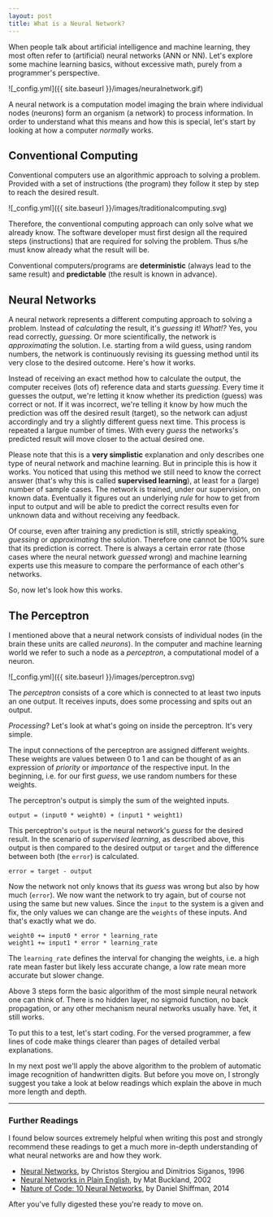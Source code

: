 ```yaml
---
layout: post
title: What is a Neural Network?
---
```


When people talk about artificial intelligence and machine learning, they most often refer to (artificial) neural networks (ANN or NN). 
Let's explore some machine learning basics, without excessive math, purely from a programmer's perspective.

![_config.yml]({{ site.baseurl }}/images/neuralnetwork.gif)

A neural network is a computation model imaging the brain where individual nodes (neurons) form an organism (a network) to process information. 
In order to understand what this means and how this is special, let's start by looking at how a computer *normally* works.  

## Conventional Computing

Conventional computers use an algorithmic approach to solving a problem. 
Provided with a set of instructions (the program) they follow it step by step to reach the desired result.

![_config.yml]({{ site.baseurl }}/images/traditionalcomputing.svg)

Therefore, the conventional computing approach can only solve what we already know. 
The software developer must first design all the required steps (instructions) that are required for solving the problem. 
Thus s/he must know already what the result will be.

Conventional computers/programs are **deterministic** (always lead to the same result) and **predictable** (the result is known in advance). 

## Neural Networks

A neural network represents a different computing approach to solving a problem. 
Instead of *calculating* the result, it's *guessing* it!
*What!?* Yes, you read correctly, *guessing*.
Or more scientifically, the network is *approximating* the solution.
I.e. starting from a wild guess, using random numbers, the network is continuously revising its guessing method until its very close to the desired outcome.
Here's how it works.

Instead of receiving an exact method how to calculate the output, the computer receives (lots of) reference data and starts *guessing*. 
Every time it guesses the output, we're letting it know whether its prediction (guess) was correct or not. 
If it was incorrect, we're telling it know by how much the prediction was off the desired result (target), so the network can adjust accordingly and try a slightly different guess next time.
This process is repeated a largue number of times. 
With every *guess* the networks's predicted result will move closer to the actual desired one. 

Please note that this is a **very simplistic** explanation and only describes one type of neural network and machine learning. 
But in principle this is how it works. 
You noticed that using this method we still need to know the correct answer (that's why this is called **supervised learning**), at least for a (large) number of sample cases.
The network is trained, under our supervision, on known data. 
Eventually it figures out an underlying *rule* for how to get from input to output and will be able to predict the correct results even for unknown data and without receiving any feedback.

Of course, even after training any prediction is still, strictly speaking, *guessing* or *approximating* the solution.
Therefore one cannot be 100% sure that its prediction is correct. 
There is always a certain error rate (those cases where the neural network *guessed* wrong) and machine learning experts use this measure to compare the performance of each other's networks.
 
So, now let's look how this works.

## The Perceptron

I mentioned above that a neural network consists of individual nodes (in the brain these units are called *neurons*). 
In the computer and machine learning world we refer to such a node as a *perceptron*, a computational model of a neuron.

![_config.yml]({{ site.baseurl }}/images/perceptron.svg)

The *perceptron* consists of a core which is connected to at least two inputs an one output.
It receives inputs, does some processing and spits out an output. 

*Processing*? Let's look at what's going on inside the perceptron. It's very simple. 

The input connections of the perceptron are assigned different weights. 
These weights are values between 0 to 1 and can be thought of as an expression of *priority* or *importance* of the respective input. 
In the beginning, i.e. for our first *guess*, we use random numbers for these weights.

The perceptron's output is simply the sum of the weighted inputs.

```
output = (input0 * weight0) + (input1 * weight1)

```

This perceptron's `output` is the neural network's *guess* for the desired result.
In the scenario of *supervised learning*, as described above, this output is then compared to the desired output or `target` and the difference between both (the `error`) is calculated.

```
error = target - output

```

Now the network not only knows that its *guess* was wrong but also by how much (`error`).
We now want the network to try again, but of course not using the same but new values.
Since the `input` to the system is a given and fix, the only values we can change are the `weights` of these inputs.
And that's exactly what we do.

```
weight0 += input0 * error * learning_rate
weight1 += input1 * error * learning_rate

```

The `learning_rate` defines the interval for changing the weights, i.e. a high rate mean faster but likely less accurate change, a low rate mean more accurate but slower change.

Above 3 steps form the basic algorithm of the most simple neural network one can think of. 
There is no hidden layer, no sigmoid function, no back propagation, or any other mechanism neural networks usually have.
Yet, it still works.

To put this to a test, let's start coding. 
For the versed programmer, a few lines of code make things clearer than pages of detailed verbal explanations.

In my next post we'll apply the above algorithm to the problem of automatic image recognition of handwritten digits. 
But before you move on, I strongly suggest you take a look at below readings which explain the above in much more length and depth.

---

### Further Readings

I found below sources extremely helpful when writing this post and strongly recommend these readings to get a much more in-depth understanding of what neural networks are and how they work.

* [Neural Networks](http://www.doc.ic.ac.uk/~nd/surprise_96/journal/vol4/cs11/report.html), by Christos Stergiou and Dimitrios Siganos, 1996
* [Neural Networks in Plain English](http://www.ai-junkie.com/ann/evolved/nnt1.html), by Mat Buckland, 2002
* [Nature of Code: 10 Neural Networks](http://natureofcode.com/book/chapter-10-neural-networks/), by Daniel Shiffman, 2014

After you've fully digested these you're ready to move on.

